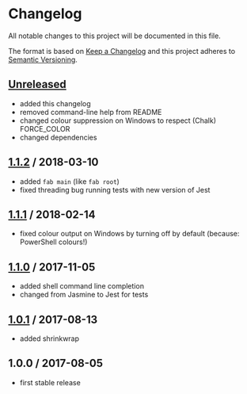 # Changelog

All notable changes to this project will be documented in this file.

The format is based on [Keep a Changelog](http://keepachangelog.com/en/1.0.0/)
and this project adheres to [Semantic Versioning](http://semver.org/spec/v2.0.0.html).

## [Unreleased]

- added this changelog
- removed command-line help from README
- changed colour suppression on Windows to respect (Chalk) FORCE_COLOR
- changed dependencies

## [1.1.2] / 2018-03-10

- added `fab main` (like `fab root`)
- fixed threading bug running tests with new version of Jest

## [1.1.1] / 2018-02-14

- fixed colour output on Windows by turning off by default (because: PowerShell colours!)

## [1.1.0] / 2017-11-05

- added shell command line completion
- changed from Jasmine to Jest for tests

## [1.0.1] / 2017-08-13

- added shrinkwrap

## 1.0.0 / 2017-08-05

- first stable release

[Unreleased]: https://github.com/JohnRGee/forest-arborist/compare/master...develop
[1.1.2]: https://github.com/JohnRGee/forest-arborist/compare/1.1.1...v1.1.2
[1.1.1]: https://github.com/JohnRGee/forest-arborist/compare/v1.1.0...1.1.1
[1.1.0]: https://github.com/JohnRGee/forest-arborist/compare/v1.0.1...v1.1.0
[1.0.1]: https://github.com/JohnRGee/forest-arborist/compare/v1.0.0...v1.0.1
